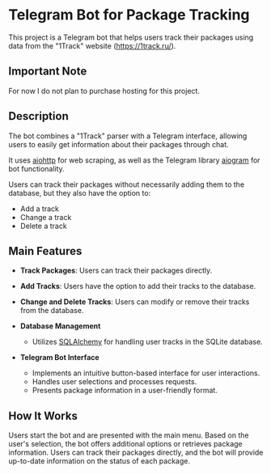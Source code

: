 # Telegram Bot for Package Tracking

This project is a Telegram bot that helps users track their packages using data from the "1Track" website (https://1track.ru/).


## Important Note
For now I do not plan to purchase hosting for this project.

## Description
The bot combines a "1Track" parser with a Telegram interface, allowing users to easily get information about their packages through chat. 

It uses <a href="https://selenium-python.readthedocs.io/getting-started.html">aiohttp</a> for web scraping, as well as the Telegram library <a href="aiogram">aiogram</a> for bot functionality.

Users can track their packages without necessarily adding them to the database, but they also have the option to:

- Add a track
- Change a track
- Delete a track


## Main Features
- **Track Packages**: Users can track their packages directly.
- **Add Tracks**: Users have the option to add their tracks to the database.
- **Change and Delete Tracks**: Users can modify or remove their tracks from the database.

- **Database Management**
  - Utilizes  <a href="https://www.sqlalchemy.org/">SQLAlchemy</a> for handling user tracks in the SQLite database.

- **Telegram Bot Interface**
  - Implements an intuitive button-based interface for user interactions.
  - Handles user selections and processes requests.
  - Presents package information in a user-friendly format.

## How It Works
Users start the bot and are presented with the main menu. Based on the user's selection, the bot offers additional options or retrieves package information. Users can track their packages directly, and the bot will provide up-to-date information on the status of each package.
